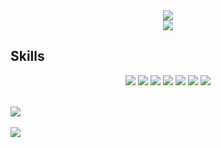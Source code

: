 <div align="center">
<img src="https://capsule-render.vercel.app/api?type=waving&text=Samweol&fontSize=40&fontAlign=85&height=200&fontColor=fff" />
</div>

<div align="center">
<img src="https://streak-stats.demolab.com/?user=samweol" />
</div>

## Skills

<div align="center">
	<img src="https://img.shields.io/badge/HTML5-E34F26?style=flat&logo=HTML5&logoColor=white" />
	<img src="https://img.shields.io/badge/CSS3-1572B6?style=flat&logo=CSS3&logoColor=white" />
    <img src="https://img.shields.io/badge/JavaScript-F7DF1E?style=flat&logo=JavaScript&logoColor=white" />
    <img src="https://img.shields.io/badge/TypeScript-3178C6?style=flat&logo=TypeScript&logoColor=white" />
    <img src="https://img.shields.io/badge/React-61DAFB?style=flat&logo=React&logoColor=white" />
    <img src="https://img.shields.io/badge/Tailwind CSS-06B6D4?style=flat&logo=TailwindCSS&logoColor=white" />
    <img src="https://img.shields.io/badge/Git-F05032?style=flat&logo=Git&logoColor=white" />
</div><br>

<img src="https://github-readme-stats.vercel.app/api/top-langs/?username=samweol&layout=compact"><br><br>
<img src="https://github-readme-stats.vercel.app/api?username=samweol&show_icons=true">
